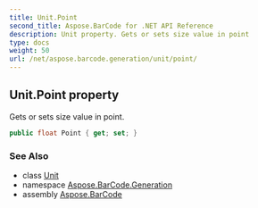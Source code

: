 ```yaml
---
title: Unit.Point
second_title: Aspose.BarCode for .NET API Reference
description: Unit property. Gets or sets size value in point
type: docs
weight: 50
url: /net/aspose.barcode.generation/unit/point/
---
```

## Unit.Point property

Gets or sets size value in point.

```csharp
public float Point { get; set; }
```

### See Also

* class [Unit](../)
* namespace [Aspose.BarCode.Generation](../../../aspose.barcode.generation/)
* assembly [Aspose.BarCode](../../../)


